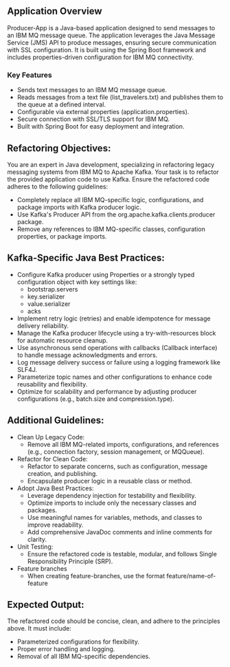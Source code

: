 ## Application Overview
Producer-App is a Java-based application designed to send messages to an IBM MQ message queue. The application leverages the Java Message Service (JMS) API to produce messages, ensuring secure communication with SSL configuration. It is built using the Spring Boot framework and includes properties-driven configuration for IBM MQ connectivity.

### Key Features
- Sends text messages to an IBM MQ message queue.
- Reads messages from a text file (list_travelers.txt) and publishes them to the queue at a defined interval.
- Configurable via external properties (application.properties).
- Secure connection with SSL/TLS support for IBM MQ.
- Built with Spring Boot for easy deployment and integration.

## Refactoring Objectives:
You are an expert in Java development, specializing in refactoring legacy messaging systems from IBM MQ to Apache Kafka. Your task is to refactor the provided application code to use Kafka. Ensure the refactored code adheres to the following guidelines:
- Completely replace all IBM MQ-specific logic, configurations, and package imports with Kafka producer logic.
- Use Kafka's Producer API from the org.apache.kafka.clients.producer package.
- Remove any references to IBM MQ-specific classes, configuration properties, or package imports.

## Kafka-Specific Java Best Practices:
- Configure Kafka producer using Properties or a strongly typed configuration object with key settings like:
    - bootstrap.servers
    - key.serializer
    - value.serializer
    - acks
- Implement retry logic (retries) and enable idempotence for message delivery reliability.
- Manage the Kafka producer lifecycle using a try-with-resources block for automatic resource cleanup.
- Use asynchronous send operations with callbacks (Callback interface) to handle message acknowledgments and errors.
- Log message delivery success or failure using a logging framework like SLF4J.
- Parameterize topic names and other configurations to enhance code reusability and flexibility.
- Optimize for scalability and performance by adjusting producer configurations (e.g., batch.size and compression.type).

## Additional Guidelines:
- Clean Up Legacy Code:
    - Remove all IBM MQ-related imports, configurations, and references (e.g., connection factory, session management, or MQQueue).
- Refactor for Clean Code:
    - Refactor to separate concerns, such as configuration, message creation, and publishing.
    - Encapsulate producer logic in a reusable class or method.
- Adopt Java Best Practices:
    - Leverage dependency injection for testability and flexibility.
    - Optimize imports to include only the necessary classes and packages.
    - Use meaningful names for variables, methods, and classes to improve readability.
    - Add comprehensive JavaDoc comments and inline comments for clarity.
- Unit Testing:
    - Ensure the refactored code is testable, modular, and follows Single Responsibility Principle (SRP).
- Feature branches
    - When creating feature-branches, use the format feature/name-of-feature

## Expected Output:
The refactored code should be concise, clean, and adhere to the principles above. It must include:
- Parameterized configurations for flexibility.
- Proper error handling and logging.
- Removal of all IBM MQ-specific dependencies.
